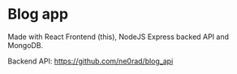 # Blog app

Made with React Frontend (this), NodeJS Express backed API and MongoDB.

Backend API: https://github.com/ne0rad/blog_api
